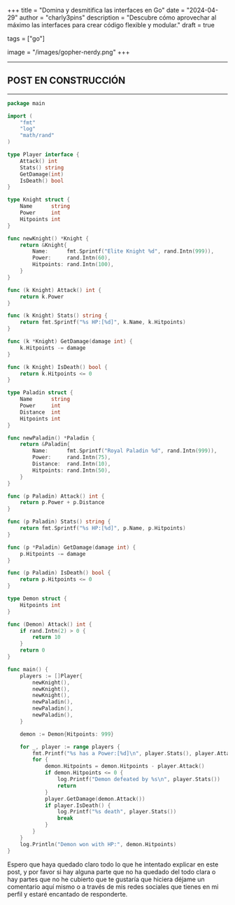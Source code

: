 +++
title = "Domina y desmitifica las interfaces en Go"
date = "2024-04-29"
author = "charly3pins"
description = "Descubre cómo aprovechar al máximo las interfaces para crear código flexible y modular."
draft = true

tags = ["go"]

image = "/images/gopher-nerdy.png"
+++

---

## **POST EN CONSTRUCCIÓN**

---

```go
package main

import (
	"fmt"
	"log"
	"math/rand"
)

type Player interface {
	Attack() int
	Stats() string
	GetDamage(int)
	IsDeath() bool
}

type Knight struct {
	Name      string
	Power     int
	Hitpoints int
}

func newKnight() *Knight {
	return &Knight{
		Name:      fmt.Sprintf("Elite Knight %d", rand.Intn(999)),
		Power:     rand.Intn(60),
		Hitpoints: rand.Intn(100),
	}
}

func (k Knight) Attack() int {
	return k.Power
}

func (k Knight) Stats() string {
	return fmt.Sprintf("%s HP:[%d]", k.Name, k.Hitpoints)
}

func (k *Knight) GetDamage(damage int) {
	k.Hitpoints -= damage
}

func (k Knight) IsDeath() bool {
	return k.Hitpoints <= 0
}

type Paladin struct {
	Name      string
	Power     int
	Distance  int
	Hitpoints int
}

func newPaladin() *Paladin {
	return &Paladin{
		Name:      fmt.Sprintf("Royal Paladin %d", rand.Intn(999)),
		Power:     rand.Intn(75),
		Distance:  rand.Intn(10),
		Hitpoints: rand.Intn(50),
	}
}

func (p Paladin) Attack() int {
	return p.Power + p.Distance
}

func (p Paladin) Stats() string {
	return fmt.Sprintf("%s HP:[%d]", p.Name, p.Hitpoints)
}

func (p *Paladin) GetDamage(damage int) {
	p.Hitpoints -= damage
}

func (p Paladin) IsDeath() bool {
	return p.Hitpoints <= 0
}

type Demon struct {
	Hitpoints int
}

func (Demon) Attack() int {
	if rand.Intn(2) > 0 {
		return 10
	}
	return 0
}

func main() {
	players := []Player{
		newKnight(),
		newKnight(),
		newKnight(),
		newPaladin(),
		newPaladin(),
		newPaladin(),
	}

	demon := Demon{Hitpoints: 999}

	for _, player := range players {
		fmt.Printf("%s has a Power:[%d]\n", player.Stats(), player.Attack())
		for {
			demon.Hitpoints = demon.Hitpoints - player.Attack()
			if demon.Hitpoints <= 0 {
				log.Printf("Demon defeated by %s\n", player.Stats())
				return
			}
			player.GetDamage(demon.Attack())
			if player.IsDeath() {
				log.Printf("%s death", player.Stats())
				break
			}
		}
	}
	log.Println("Demon won with HP:", demon.Hitpoints)
}
```

Espero que haya quedado claro todo lo que he intentado explicar en este post, y por favor si hay alguna parte que no ha quedado del todo clara o hay partes que no he cubierto que te gustaría que hiciera déjame un comentario aquí mismo o a través de mis redes sociales que tienes en mi perfil y estaré encantado de responderte.
